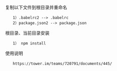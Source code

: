 复制以下文件到根目录并重命名
```
　　1）.babelrc2 --> .babelrc
　　2）package.json2 --> package.json
```

根目录、当前目录安装
```
　　1） npm install
```

使用说明
```
　　https://tower.im/teams/720791/documents/445/
```
